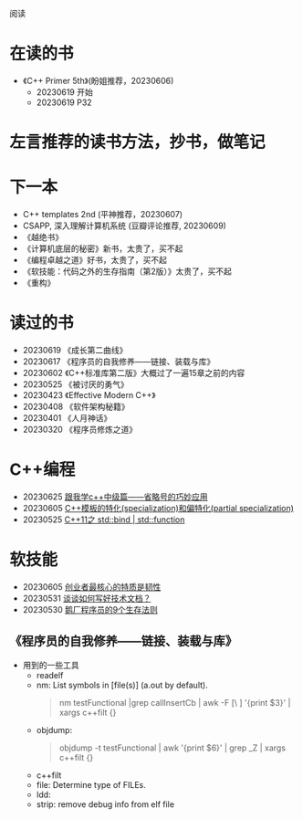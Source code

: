 阅读

# 在读的书
* 《C++ Primer 5th》(盼姐推荐，20230606)
  * 20230619 开始
  * 20230619 P32

# 左言推荐的读书方法，抄书，做笔记

# 下一本
* C++ templates 2nd (平神推荐，20230607)
* CSAPP, 深入理解计算机系统 (豆瓣评论推荐, 20230609)
* 《越绝书》
* 《计算机底层的秘密》新书，太贵了，买不起
* 《编程卓越之道》好书，太贵了，买不起
* 《软技能：代码之外的生存指南（第2版）》太贵了，买不起
* 《重构》

# 读过的书
* 20230619 《成长第二曲线》
* 20230617 《程序员的自我修养——链接、装载与库》
* 20230602 《C++标准库第二版》大概过了一遍15章之前的内容
* 20230525 《被讨厌的勇气》
* 20230423 《Effective Modern C++》
* 20230408 《软件架构秘籍》
* 20230401 《人月神话》
* 20230320 《程序员修炼之道》

# C++编程
* 20230625 [跟我学c++中级篇——省略号的巧妙应用](https://mp.weixin.qq.com/s/8x5NRfq6F5yIaHfAf0lGVQ)
* 20230605 [C++模板的特化(specialization)和偏特化(partial specialization)](https://blog.csdn.net/weixin_43744293/article/details/123919688)
* 20230525 [C++11之 std::bind | std::function](https://blog.csdn.net/weixin_36750623/article/details/84841316)

# 软技能
* 20230605 [创业者最核心的特质是韧性](https://mp.weixin.qq.com/s/hz0BqW7bl7myNU5tuBpU-g)
* 20230531 [谈谈如何写好技术文档？](https://mp.weixin.qq.com/s/rwKLgytV8X_ITcjN15rPJQ)
* 20230530 [鹅厂程序员的9个生存法则](https://mp.weixin.qq.com/s/fMRUF6d_9HDntUA9JkuY1g)

## 《程序员的自我修养——链接、装载与库》
* 用到的一些工具
  * readelf
  * nm: List symbols in [file(s)] (a.out by default).
    > nm testFunctional |grep callInsertCb | awk -F [\ ] '{print $3}' | xargs c++filt {}
  * objdump:
    > objdump -t testFunctional | awk '{print $6}' | grep _Z | xargs c++filt {}
  * c++filt
  * file: Determine type of FILEs.
  * ldd:
  * strip: remove debug info from elf file